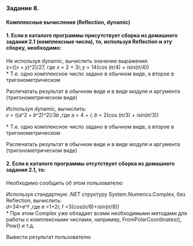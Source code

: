 <h3>Задание 8. 
<h4>Комплексные вычисления (Reflection, dynamic)</h4>
<h4>1. Если в каталоге программы присутствует сборка из домашнего задания 2.1 (комплексные числа), то, используя Reflection и эту сборку, необходимо: </h4>
Не используя dynamic, вычислить значение выражения:
<br>z=((𝑥 + 𝑦)^2)/27, где 𝑥 = 2 + 3𝑖; 𝑦 = 14(cos (𝜋/4) + 𝑖sin(𝜋/4))
<br>* Т.е. одно комплексное число задано в обычном виде, а второе в тригонометрическом
<p> Распечатать результат в обычном виде и в виде модуля и аргумента (тригонометрическом виде)
<p>
<p> Используя dynamic, вычислить:
<br> 𝑐 = ((𝑎^2 + 𝑏^2)^2)/3𝑏 ,где 𝑎 = 4 + 𝑖; 𝑏 = 2(cos (𝜋/3) + 𝑖sin(𝜋/3))
<p>  * Т.е. одно комплексное число задано в обычном виде, а второе в тригонометрическом
<p> Распечатать результат в обычном виде и в виде модуля и аргумента (тригонометрическом виде)
<p>
<h4>2. Если в каталоге программы отсутствует сборка из домашнего задания 2.1, то: </h4>
Необходимо сообщить об этом пользователю
<p> Используя стандартную .NET структуру System.Numerics.Complex, без
Reflection, вычислить:
<br>𝑑=34+𝑒^𝑓 ,где 𝑒 =1+2𝑖; 𝑓 =3(cos(𝜋/8)+𝑖sin(𝜋/8))
<br>* При этом Complex уже обладает всеми необходимыми методами для работы с
комплексными числами, например, FromPolarCoordinates(), Pow() и т.д.
<p> Вывести результат пользователю
